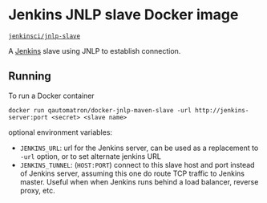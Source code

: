 # Jenkins JNLP slave Docker image

[`jenkinsci/jnlp-slave`](https://hub.docker.com/r/qautomatron/docker-jnlp-maven-slave/)

A [Jenkins](https://jenkins-ci.org) slave using JNLP to establish connection.

## Running

To run a Docker container

    docker run qautomatron/docker-jnlp-maven-slave -url http://jenkins-server:port <secret> <slave name>

optional environment variables:

* `JENKINS_URL`: url for the Jenkins server, can be used as a replacement to `-url` option, or to set alternate jenkins URL
* `JENKINS_TUNNEL`: (`HOST:PORT`) connect to this slave host and port instead of Jenkins server, assuming this one do route TCP traffic to Jenkins master. Useful when when Jenkins runs behind a load balancer, reverse proxy, etc.

